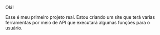 Olá!

Esse é meu primeiro projeto real. Estou criando um site que terá varias ferramentas por meio de API que executará algumas funções para o usuário.
